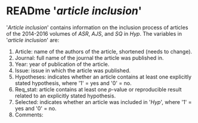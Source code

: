 # READme '*article inclusion*'

'*Article inclusion*' contains information on the inclusion process of articles of the 2014-2016 volumes of *ASR*, *AJS*, and *SQ* in *Hyp*. The variables in '*article inclusion*' are:
1. Article: name of the authors of the article, shortened (needs to change).
2. Journal: full name of the journal the article was published in.
3. Year: year of publication of the article.
4. Issue: issue in which the article was published.
5. Hypotheses: indicates whether an article contains at least one explicitly stated hypothesis, where '1' = yes and '0' = no.
6. Req_stat: article contains at least one *p*-value or reproducible result related to an explicitly stated hypothesis.
7. Selected: indicates whether an article was included in '*Hyp*', where '1' = yes and '0' = no.
8. Comments:
